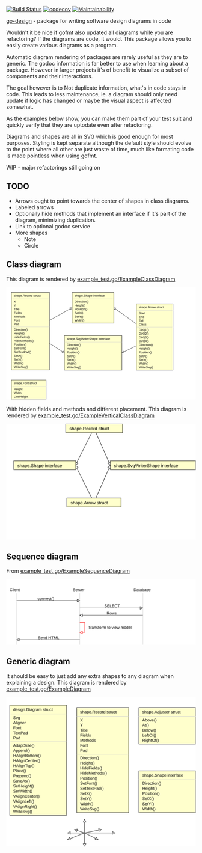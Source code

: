 [![Build Status](https://travis-ci.org/gregoryv/go-design.svg?branch=master)](https://travis-ci.org/gregoryv/go-design)
[![codecov](https://codecov.io/gh/gregoryv/go-design/branch/master/graph/badge.svg)](https://codecov.io/gh/gregoryv/go-design)
[![Maintainability](https://api.codeclimate.com/v1/badges/b0001c5ba7cd098b183d/maintainability)](https://codeclimate.com/github/gregoryv/go-design/maintainability)

[go-design](https://godoc.org/github.com/gregoryv/go-design) - package for writing software design diagrams in code

Wouldn't it be nice if gofmt also updated all diagrams while you are
refactoring?  If the diagrams are code, it would. This package allows
you to easily create various diagrams as a program.

Automatic diagram rendering of packages are rarely useful as they are
to generic. The godoc information is far better to use when learning
about a package. However in larger projects it's of benefit to visualize
a subset of components and their interactions.

The goal however is to Not duplicate information, what's in code stays
in code.  This leads to less maintenance, ie. a diagram should only
need update if logic has changed or maybe the visual aspect is
affected somewhat.

As the examples below show, you can make them part of your test suit and
quickly verify that they are uptodate even after refactoring.

Diagrams and shapes are all in SVG which is good enough for most
purposes. Styling is kept separate although the default style should
evolve to the point where all other are just waste of time, much like
formating code is made pointless when using gofmt.

WIP - major refactorings still going on

## TODO

- Arrows ought to point towards the center of shapes in class diagrams.
- Labeled arrows
- Optionally hide methods that implement an interface if it's part of
  the diagram, minimizing duplication.
- Link to optional godoc service
- More shapes
    - Note
    - Circle

## Class diagram

This diagram is rendered by
[example_test.go/ExampleClassDiagram](https://godoc.org/github.com/gregoryv/go-design/#example-ClassDiagram)

![](img/class_example.svg)


With hidden fields and methods and different placement.
This diagram is rendered by
[example_test.go/ExampleVerticalClassDiagram](https://godoc.org/github.com/gregoryv/go-design/#example-VerticalClassDiagram)


![](img/vertical_class_example.svg)


## Sequence diagram

From [example_test.go/ExampleSequenceDiagram](https://godoc.org/github.com/gregoryv/go-design/#example-SequenceDiagram)

![](img/sequence_example.svg)

## Generic diagram

It should be easy to just add any extra shapes to any diagram when explaining a design.
This diagram is rendered by
[example_test.go/ExampleDiagram](https://godoc.org/github.com/gregoryv/go-design/#example-Diagram)

![](img/diagram_example.svg)
